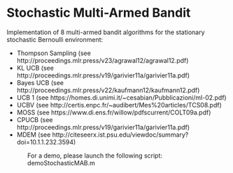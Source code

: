 # Stochastic Multi-Armed Bandit

Implementation of 8 multi-armed bandit algorithms for the stationary stochastic Bernoulli environment:
<ul>
 <li>Thompson Sampling (see http://proceedings.mlr.press/v23/agrawal12/agrawal12.pdf) </li>
 <li>KL UCB (see http://proceedings.mlr.press/v19/garivier11a/garivier11a.pdf) </li>
 <li>Bayes UCB (see http://proceedings.mlr.press/v22/kaufmann12/kaufmann12.pdf) </li>
 <li>UCB 1 (see https://homes.di.unimi.it/~cesabian/Pubblicazioni/ml-02.pdf) </li>
 <li>UCBV (see http://certis.enpc.fr/~audibert/Mes%20articles/TCS08.pdf) </li>
 <li>MOSS (see https://www.di.ens.fr/willow/pdfscurrent/COLT09a.pdf) </li>
 <li>CPUCB (see http://proceedings.mlr.press/v19/garivier11a/garivier11a.pdf) </li>
 <li>MDEM (see http://citeseerx.ist.psu.edu/viewdoc/summary?doi=10.1.1.232.3594) </li>
 <ul>
 
 For a demo, please launch the following script: demoStochasticMAB.m
